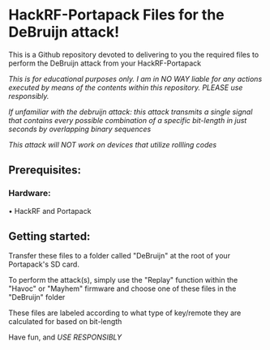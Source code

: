 # HackRF-Portapack Files for the DeBruijn attack!

This is a Github repository devoted to delivering to you
the required files to perform the DeBruijn attack from your HackRF-Portapack

*This is for educational purposes only.
I am in NO WAY liable for any actions executed by means of the contents within this
repository. PLEASE use responsibly.*

*If unfamiliar with the debruijn attack: this attack
transmits a single signal that contains every possible
combination of a specific bit-length in just seconds
by overlapping binary sequences*

*This attack will NOT work on devices that utilize
rollling codes*

## Prerequisites:

### Hardware:
• HackRF and Portapack

## Getting started:

Transfer these files to a folder called "DeBruijn" at the
root of your Portapack's SD card.

To perform the attack(s), simply use the "Replay" function
within the "Havoc" or "Mayhem" firmware and choose one of
these files in the "DeBruijn" folder

These files are labeled according to what type of key/remote
they are calculated for based on bit-length

Have fun, and *USE RESPONSIBLY*
